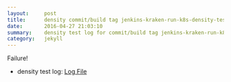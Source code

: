 ```yaml
---
layout:     post
title:      density commit/build tag jenkins-kraken-run-k8s-density-tests-64-3
date:       2016-04-27 21:03:10
summary:    density test log for commit/build tag jenkins-kraken-run-k8s-density-tests-64-3.
category:   jekyll
---
```


Failure!

- density test log: [Log File](http://s3-us-west-2.amazonaws.com/kraken-e2e-logs/density/jenkins-kraken-run-k8s-density-tests-64-3.log)
